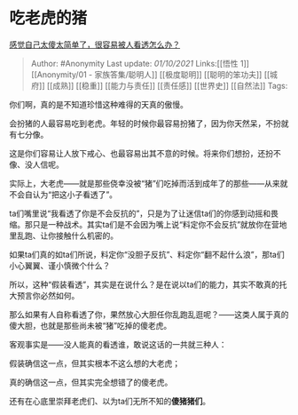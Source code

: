# 吃老虎的猪
[感觉自己太傻太简单了，很容易被人看透怎么办？](https://www.zhihu.com/question/343298133/answer/2148884952)

> Author: #Anonymity
> Last update: *01/10/2021*
> Links:[[悟性 1]] [[Anonymity/01 - 家族答集/聪明人]] [[极度聪明]]  [[聪明的笨功夫]] [[城府]] [[成熟]] [[稳重]] [[能力与责任]] [[责任感]] [[世界史]] [[自然法]]
> Tags:

你们啊，真的是不知道珍惜这种难得的天真的傲慢。

会扮猪的人最容易吃到老虎。年轻的时候你最容易扮猪了，因为你天然呆，不扮就有七分像。

这是你们容易让人放下戒心、也最容易出其不意的时候。将来你们想扮，还扮不像、没人信呢。

实际上，大老虎——就是那些侥幸没被“猪”们吃掉而活到成年了的那些——从来就不会自认为“把这小子看透了”。

ta们嘴里说“我看透了你是不会反抗的”，只是为了让迷信ta们的你感到动摇和畏缩。那只是一种战术。其实ta们是不会因为嘴上说“料定你不会反抗”就放你在营地里乱跑、让你接触什么机密的。

如果ta们真的如ta们所说，料定你“没胆子反抗”、料定你“翻不起什么浪”，那ta们小心翼翼、谨小慎微个什么？

所以，这种“假装看透”，其实是在说什么？是在说以ta们的能力，其实不敢真的托大预言你必然如何。

那么如果有人自称看透了你，果然放心大胆任你乱跑乱逛呢？——这类人属于真的傻大胆，也就是那些尚未被“猪”吃掉的傻老虎。

客观事实是——没人能真的看透谁，敢说这话的一共就三种人：

假装确信这一点，但其实根本不这么想的大老虎；

真的确信这一点，但其实完全想错了的傻老虎。

还有在心底里崇拜老虎们、以为ta们无所不知的**傻猪猪们**。

